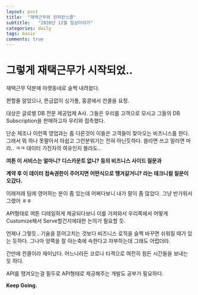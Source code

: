 ```yaml
---
layout: post
title:  "재택근무와 컨퍼런스콜"
subtitle:   "2020년 12월 일상이야기"
categories: daily
tags: basic
comments: true
---
```

# 그렇게 재택근무가 시작되었..
재택근무 덕분에 아랫동네로 슬쩍 내려왔다.


편할줄 알았으나, 뜬금없이 싱가폴, 홍콩에서 컨콜을 요청.



대상은 글로벌 DB 전문 제공업체 A사. 그들은 우리를 고객으로 모시고 그들의 DB Subscription을 판매하고자 우리와 접촉했다.

단순 제조나 이런쪽 영업과는 좀 다른것이 이들은 고객들이 찾아오는 비즈니스를 한다. 그래서 뭐 하나 못팔아서 아쉽고 그런분위기는 전혀 아닌듯하다. 쓸라면 쓰고 말라면 마라.. ㅋㅋ 데이터 가진자의 여유인지 몰라도.. 



**여튼 이 서비스는 얼마니? 디스카운트 없니? 등의 비즈니스 사이드 질문과**

**계약 후 이 데이터 접속권한이 주어지면 어떤식으로 땡겨갈거니? 라는 테크니컬 질문이 오갔다.**



이래저래 팀에 영어하는 분이 좀 있는데 어쩌다보니 내가 말이 좀 많았다. 그냥 반가워서 그랬어 ㅎㅎ

API형태로 여튼 디테일하게 제공되다보니 이를 가져와서 우리쪽에서 어떻게 Customize해서 Serve할건지에대한 논의가 필요할 듯.

언제나 그렇듯.. 기술을 뜯어고치는 것보다 비즈니스 로직을 슬쩍 바꾸면 쉬워질 때가 있는 듯하다. 그나마 양쪽을 잘 아는축에 속한다고 자부하는데 그래도 어렵더라.



간만에 컨콜이라 재미났다. 어느나라든 코로나 타격으로 여전히 힘든 시간들을 보내는 듯 하다.



API를 땡겨오는걸 필두로 API형태로 제공해주는 개발도 공부가 필요하다.



**Keep Going.**



